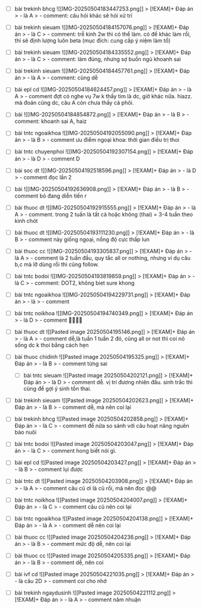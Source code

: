- [ ] bài trekinh bhcg
      ![[IMG-20250504183447253.png]]
        > [!EXAM]+ Đáp án
        > - là A
        > - comment: câu hỏi khác sẽ hỏi xử trí
- [ ] bài trekinh sieuam
      ![[IMG-20250504184157076.png]]
        > [!EXAM]+ Đáp án
        > - là C
        > - comment: trễ kinh 2w thì có thể làm. có đề khác làm rồi, thì sẽ định lượng luôn beta (mục đích: cung cấp ý niệm làm tổ)
- [ ] bài trekinh sieuam
      ![[IMG-20250504184335552.png]]
        > [!EXAM]+ Đáp án
        > - là C
        > - comment: làm đúng, nhưng sợ buồn ngủ khoanh sai
- [ ] bài trekinh sieuam
      ![[IMG-20250504184457761.png]]
        > [!EXAM]+ Đáp án
        > - là A
        > - comment: cũng dễ
- [ ] bài epl cd
      ![[IMG-20250504184624457.png]]
        > [!EXAM]+ Đáp án
        > - là A
        > - comment đợt có nghe vụ 7w k thấy tim là dc, giờ khác nữa. hiazz. mà đoán cũng dc, câu A còn chưa thấy cả phôi.
- [ ] bài 
      ![[IMG-20250504184854872.png]]
        > [!EXAM]+ Đáp án
        > - là B
        > - comment: khoanh sai A, haiz
- [ ] bài tntc ngoaikhoa
      ![[IMG-20250504192055090.png]]
        > [!EXAM]+ Đáp án
        > - là B
        > - comment ưu điểm ngoại khoa: thời gian điều trị thoi
- [ ] bài tntc chuyenphoi
      ![[IMG-20250504192307154.png]]
        > [!EXAM]+ Đáp án
        > - là D
        > - comment D
- [ ] bài soc dt
      ![[IMG-20250504192518596.png]]
        > [!EXAM]+ Đáp án
        > - là D 
        > - comment đọc lần 2
- [ ] bài 
      ![[IMG-20250504192636908.png]]
        > [!EXAM]+ Đáp án
        > - là B
        > - comment bỏ đang diễn tiến r
- [ ] bài thuoc dt
      ![[IMG-20250504192915555.png]]
        > [!EXAM]+ Đáp án
        > - là A
        > - comment. trong 2 tuần là tất cả hoặc không (thai) = 3-4 tuần theo kinh chót
- [ ] bài thuoc dt
      ![[IMG-20250504193111230.png]]
        > [!EXAM]+ Đáp án
        > - là B
        > - comment này giống ngoại, nồng độ cực thấp lun
- [ ] bài thuoc cc
      ![[IMG-20250504193305837.png]]
        > [!EXAM]+ Đáp án
        > - là A
        > - comment là 2 tuần đầu, quy tắc all or nothing, nhưng ví dụ câu b,c mà lỡ dùng rồi thì cũng follow.
- [ ] bài tntc bodoi
      ![[IMG-20250504193819859.png]]
        > [!EXAM]+ Đáp án
        > - là C
        > - comment: DOT2, không biet sure khong
- [ ] bài tntc ngoaikhoa
      ![[IMG-20250504194229731.png]]
        > [!EXAM]+ Đáp án
        > - là 
        > - comment
- [ ] bài tntc noikhoa
      ![[IMG-20250504194740349.png]]
        > [!EXAM]+ Đáp án
        > - là D
        > - comment 👶👶👶👶
- [ ] bài thuoc dt
      ![[Pasted image 20250504195146.png]]
        > [!EXAM]+ Đáp án
        > - là A
        > - comment dễ,là tuần 1 tuần 2 đó, cũng all or not thì coi nó sống dc k thoi bằng cách hẹn
- [ ] bài thuoc chidinh
      ![[Pasted image 20250504195325.png]]
        > [!EXAM]+ Đáp án
        > - là B
        > - comment từng sai
	- [ ] bài tntc sieuam
	      ![[Pasted image 20250504202121.png]]
	        > [!EXAM]+ Đáp án
	        > - là D
	        > - comment dễ. vị trí đương nhiên đầu. sinh trắc thì cũng để gợi ý sinh tồn thai.
- [ ] bài trekinh sieuam
      ![[Pasted image 20250504202623.png]]
        > [!EXAM]+ Đáp án
        > - là B
        > - comment dễ, mà nên coi lại
- [ ] bài trekinh bhcg
      ![[Pasted image 20250504202858.png]]
        > [!EXAM]+ Đáp án
        > - là C
        > - comment để nữa so sánh với câu hoạt năng nguên bào nuôi
- [ ] bài tntc bodoi
      ![[Pasted image 20250504203047.png]]
        > [!EXAM]+ Đáp án
        > - là C
        > - comment hong biết nói gì.
- [ ] bài epl cd
      ![[Pasted image 20250504203427.png]]
        > [!EXAM]+ Đáp án
        > - là B
        > - comment  lụi được
- [ ] bài tntc dt
      ![[Pasted image 20250504203908.png]]
        > [!EXAM]+ Đáp án
        > - là A
        > - comment câu cũ ơi là cũ rồi, mà nên đọc @@
- [ ] bài tntc noikhoa
      ![[Pasted image 20250504204007.png]]
        > [!EXAM]+ Đáp án
        > - là C
        > - comment câu cũ nên coi lại
- [ ] bài tntc ngoaikhoa
      ![[Pasted image 20250504204138.png]]
        > [!EXAM]+ Đáp án
        > - là A
        > - comment dễ nên coi lại
- [ ] bài thuoc cc
      ![[Pasted image 20250504204236.png]]
        > [!EXAM]+ Đáp án
        > - là B
        > - comment mức độ dễ, nên coi lại
- [ ] bài thuoc cc
      ![[Pasted image 20250504205335.png]]
        > [!EXAM]+ Đáp án
        > - là B
        > - comment dễ, nên coi
- [ ] bài ivf cd
      ![[Pasted image 20250504221035.png]]
        > [!EXAM]+ Đáp án
        > - là câu 2D 
        > - comment coi cho nhớ
- [ ] bài trekinh ngaydusinh
      ![[Pasted image 20250504221112.png]]
        > [!EXAM]+ Đáp án
        > - là A 
        > - comment năm nhuận

